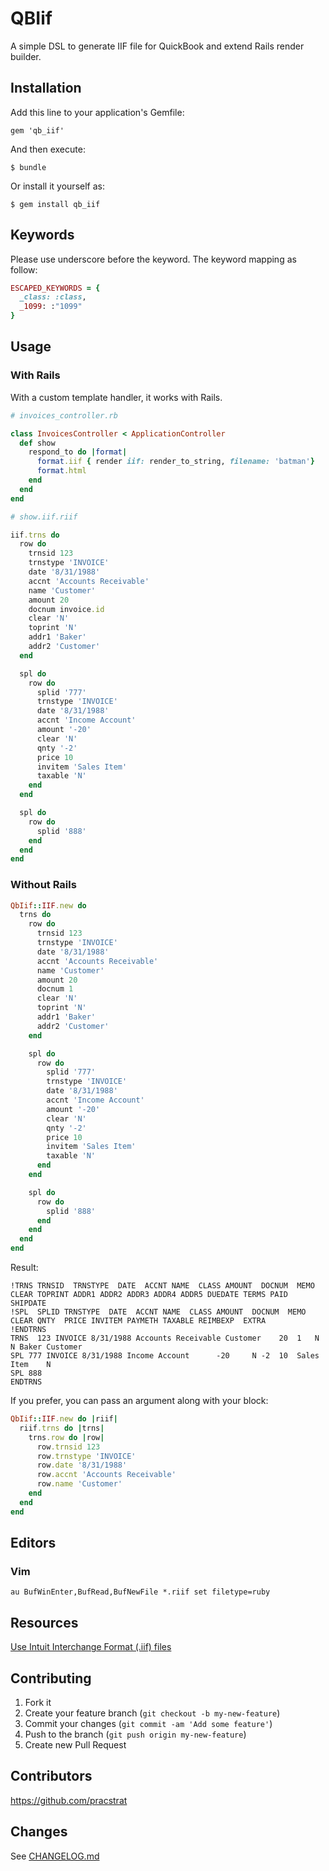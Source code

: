 QBIif
========

A simple DSL to generate IIF file for QuickBook and extend Rails render builder.


## Installation

Add this line to your application's Gemfile:

    gem 'qb_iif'

And then execute:

    $ bundle

Or install it yourself as:

    $ gem install qb_iif
## Keywords

Please use underscore before the keyword. The keyword mapping as follow:
```ruby
ESCAPED_KEYWORDS = {
  _class: :class,
  _1099: :"1099"
}
```

## Usage

### With Rails

With a custom template handler, it works with Rails.

```ruby
# invoices_controller.rb

class InvoicesController < ApplicationController
  def show
    respond_to do |format|
      format.iif { render iif: render_to_string, filename: 'batman'}
      format.html
    end
  end
end
```

```ruby
# show.iif.riif

iif.trns do
  row do
    trnsid 123
    trnstype 'INVOICE'
    date '8/31/1988'
    accnt 'Accounts Receivable'
    name 'Customer'
    amount 20
    docnum invoice.id
    clear 'N'
    toprint 'N'
    addr1 'Baker'
    addr2 'Customer'
  end

  spl do
    row do
      splid '777'
      trnstype 'INVOICE'
      date '8/31/1988'
      accnt 'Income Account'
      amount '-20'
      clear 'N'
      qnty '-2'
      price 10
      invitem 'Sales Item'
      taxable 'N'
    end
  end

  spl do
    row do
      splid '888'
    end
  end
end
```

### Without Rails

```ruby
QbIif::IIF.new do
  trns do
    row do
      trnsid 123
      trnstype 'INVOICE'
      date '8/31/1988'
      accnt 'Accounts Receivable'
      name 'Customer'
      amount 20
      docnum 1
      clear 'N'
      toprint 'N'
      addr1 'Baker'
      addr2 'Customer'
    end

    spl do
      row do
        splid '777'
        trnstype 'INVOICE'
        date '8/31/1988'
        accnt 'Income Account'
        amount '-20'
        clear 'N'
        qnty '-2'
        price 10
        invitem 'Sales Item'
        taxable 'N'
      end
    end

    spl do
      row do
        splid '888'
      end
    end
  end
end
```

Result:

```
!TRNS TRNSID  TRNSTYPE  DATE  ACCNT NAME  CLASS AMOUNT  DOCNUM  MEMO  CLEAR TOPRINT ADDR1 ADDR2 ADDR3 ADDR4 ADDR5 DUEDATE TERMS PAID  SHIPDATE
!SPL  SPLID TRNSTYPE  DATE  ACCNT NAME  CLASS AMOUNT  DOCNUM  MEMO  CLEAR QNTY  PRICE INVITEM PAYMETH TAXABLE REIMBEXP  EXTRA
!ENDTRNS
TRNS  123 INVOICE 8/31/1988 Accounts Receivable Customer    20  1   N N Baker Customer
SPL 777 INVOICE 8/31/1988 Income Account      -20     N -2  10  Sales Item    N
SPL 888
ENDTRNS
```

If you prefer, you can pass an argument along with your block:

```ruby
QbIif::IIF.new do |riif|
  riif.trns do |trns|
    trns.row do |row|
      row.trnsid 123
      row.trnstype 'INVOICE'
      row.date '8/31/1988'
      row.accnt 'Accounts Receivable'
      row.name 'Customer'
    end
  end
end
```

## Editors

### Vim

```VimL
au BufWinEnter,BufRead,BufNewFile *.riif set filetype=ruby
```

## Resources

[Use Intuit Interchange Format (.iif) files](http://support.quickbooks.intuit.com/support/articles/HOW12778)

## Contributing

1. Fork it
2. Create your feature branch (`git checkout -b my-new-feature`)
3. Commit your changes (`git commit -am 'Add some feature'`)
4. Push to the branch (`git push origin my-new-feature`)
5. Create new Pull Request

## Contributors

https://github.com/pracstrat

## Changes

See [CHANGELOG.md](CHANGELOG.md)

